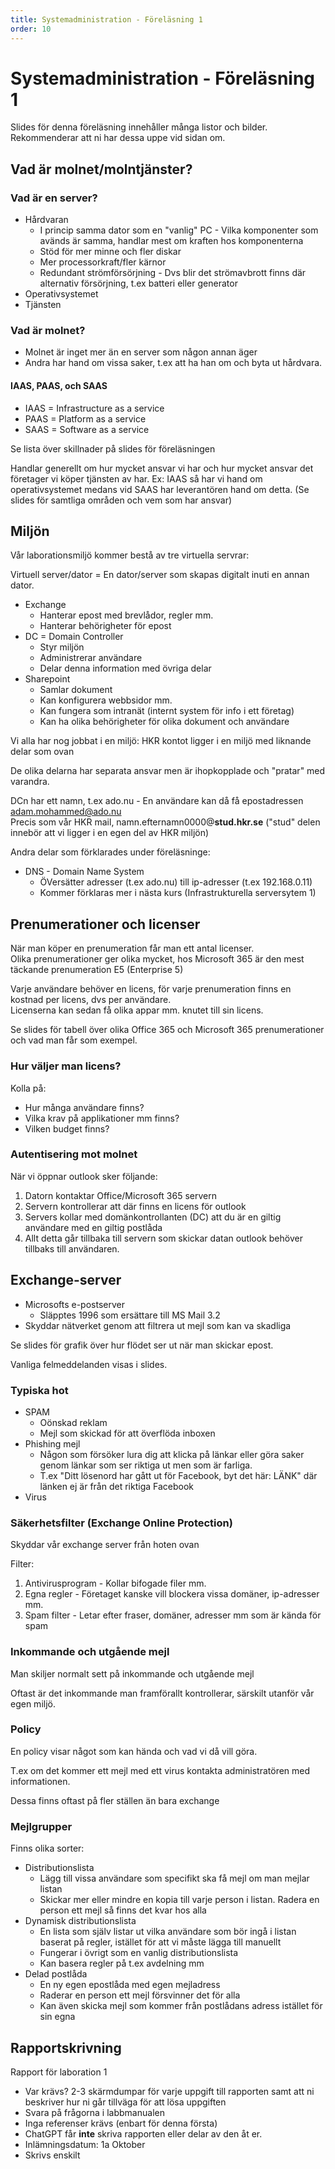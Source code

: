 ```yaml
---
title: Systemadministration - Föreläsning 1
order: 10
---
```


# Systemadministration - Föreläsning 1

Slides för denna föreläsning innehåller många listor och bilder. Rekommenderar att ni har dessa uppe vid sidan om.

## Vad är molnet/molntjänster?

### Vad är en server?

- Hårdvaran
  - I princip samma dator som en "vanlig" PC - Vilka komponenter som avänds är samma, handlar mest om kraften hos komponenterna
  - Stöd för mer minne och fler diskar
  - Mer processorkraft/fler kärnor
  - Redundant strömförsörjning - Dvs blir det strömavbrott finns där alternativ försörjning, t.ex batteri eller generator
- Operativsystemet
- Tjänsten

### Vad är molnet?

- Molnet är inget mer än en server som någon annan äger
- Andra har hand om vissa saker, t.ex att ha han om och byta ut hårdvara.

#### IAAS, PAAS, och SAAS

- IAAS = Infrastructure as a service
- PAAS = Platform as a service
- SAAS = Software as a service

Se lista över skillnader på slides för föreläsningen

Handlar generellt om hur mycket ansvar vi har och hur mycket ansvar det företager vi köper tjänsten av har.
Ex: IAAS så har vi hand om operativsystemet medans vid SAAS har leverantören hand om detta. (Se slides för samtliga områden och vem som har ansvar)

## Miljön

Vår laborationsmiljö kommer bestå av tre virtuella servrar:

Virtuell server/dator = En dator/server som skapas digitalt inuti en annan dator.

- Exchange
  - Hanterar epost med brevlådor, regler mm.
  - Hanterar behörigheter för epost
- DC = Domain Controller
  - Styr miljön
  - Administrerar användare
  - Delar denna information med övriga delar
- Sharepoint
  - Samlar dokument
  - Kan konfigurera webbsidor mm.
  - Kan fungera som intranät (internt system för info i ett företag)
  - Kan ha olika behörigheter för olika dokument och användare

Vi alla har nog jobbat i en miljö: HKR kontot ligger i en miljö med liknande delar som ovan

De olika delarna har separata ansvar men är ihopkopplade och "pratar" med varandra.

DCn har ett namn, t.ex ado.nu - En användare kan då få epostadressen adam.mohammed@ado.nu  
Precis som vår HKR mail, namn.efternamn0000@**stud.hkr.se** ("stud" delen innebör att vi ligger i en egen del av HKR miljön)

Andra delar som förklarades under föreläsninge:

- DNS - Domain Name System
  - ÖVersätter adresser (t.ex ado.nu) till ip-adresser (t.ex 192.168.0.11)
  - Kommer förklaras mer i nästa kurs (Infrastrukturella serversytem 1)

## Prenumerationer och licenser

När man köper en prenumeration får man ett antal licenser.  
Olika prenumerationer ger olika mycket, hos Microsoft 365 är den mest täckande prenumeration E5 (Enterprise 5)

Varje användare behöver en licens, för varje prenumeration finns en kostnad per licens, dvs per användare.  
Licenserna kan sedan få olika appar mm. knutet till sin licens.

Se slides för tabell över olika Office 365 och Microsoft 365 prenumerationer och vad man får som exempel.

### Hur väljer man licens?

Kolla på:

- Hur många användare finns?
- Vilka krav på applikationer mm finns?
- Vilken budget finns?

### Autentisering mot molnet

När vi öppnar outlook sker följande:

1. Datorn kontaktar Office/Microsoft 365 servern
2. Servern kontrollerar att där finns en licens för outlook
3. Servers kollar med domänkontrollanten (DC) att du är en giltig användare med en giltig postlåda
4. Allt detta går tillbaka till servern som skickar datan outlook behöver tillbaks till användaren.

## Exchange-server

- Microsofts e-postserver
  - Släpptes 1996 som ersättare till MS Mail 3.2
- Skyddar nätverket genom att filtrera ut mejl som kan va skadliga

Se slides för grafik över hur flödet ser ut när man skickar epost.

Vanliga felmeddelanden visas i slides.

### Typiska hot

- SPAM
  - Oönskad reklam
  - Mejl som skickad för att överflöda inboxen
- Phishing mejl
  - Någon som försöker lura dig att klicka på länkar eller göra saker genom länkar som ser riktiga ut men som är farliga.
  - T.ex "Ditt lösenord har gått ut för Facebook, byt det här: LÄNK" där länken ej är från det riktiga Facebook
- Virus

### Säkerhetsfilter (Exchange Online Protection)

Skyddar vår exchange server från hoten ovan

Filter:

1. Antivirusprogram - Kollar bifogade filer mm.
2. Egna regler - Företaget kanske vill blockera vissa domäner, ip-adresser mm.
3. Spam filter - Letar efter fraser, domäner, adresser mm som är kända för spam

### Inkommande och utgående mejl

Man skiljer normalt sett på inkommande och utgående mejl

Oftast är det inkommande man framförallt kontrollerar, särskilt utanför vår egen miljö.

### Policy

En policy visar något som kan hända och vad vi då vill göra.

T.ex om det kommer ett mejl med ett virus kontakta administratören med informationen.

Dessa finns oftast på fler ställen än bara exchange

### Mejlgrupper

Finns olika sorter:

- Distributionslista
  - Lägg till vissa användare som specifikt ska få mejl om man mejlar listan
  - Skickar mer eller mindre en kopia till varje person i listan. Radera en person ett mejl så finns det kvar hos alla
- Dynamisk distributionslista
  - En lista som själv listar ut vilka användare som bör ingå i listan baserat på regler, istället för att vi måste lägga till manuellt
  - Fungerar i övrigt som en vanlig distributionslista
  - Kan basera regler på t.ex avdelning mm
- Delad postlåda
  - En ny egen epostlåda med egen mejladress
  - Raderar en person ett mejl försvinner det för alla
  - Kan även skicka mejl som kommer från postlådans adress istället för sin egna

## Rapportskrivning

Rapport för laboration 1

- Var krävs? 2-3 skärmdumpar för varje uppgift till rapporten samt att ni beskriver hur ni går tillväga för att lösa uppgiften
- Svara på frågorna i labbmanualen
- Inga referenser krävs (enbart för denna första)
- ChatGPT får **inte** skriva rapporten eller delar av den åt er.
- Inlämningsdatum: 1a Oktober
- Skrivs enskilt
